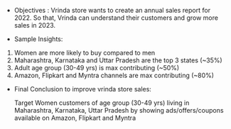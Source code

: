 * Objectives :
 Vrinda store wants to create an annual sales report for 2022. So that, Vrinda can understand their customers and grow more sales in 2023.

* Sample Insights:

 1) Women are more likely to buy compared to men 
 2) Maharashtra, Karnataka and Uttar Pradesh are the top 3 states  (~35%)
 3) Adult age group (30-49 yrs) is max contributing (~50%)
 4) Amazon, Flipkart and Myntra channels are max contributing (~80%)

* Final Conclusion to improve vrinda store sales:

  Target Women customers of age group (30-49 yrs) living in Maharashtra, Karnataka, Uttar Pradesh by showing ads/offers/coupons available on Amazon, Flipkart and Myntra
